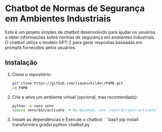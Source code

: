 # Chatbot de Normas de Segurança em Ambientes Industriais

Este é um projeto simples de chatbot desenvolvido para ajudar os usuários a obter informações sobre normas de segurança em ambientes industriais. O chatbot utiliza o modelo GPT-2 para gerar respostas baseadas em prompts fornecidos pelos usuários.

## Instalação

1. Clone o repositório:
   ```bash
   git clone https://github.com/riqueschilder/P4M8.git
   cd P4M8

2. Crie e ative um ambiente virtual (opcional, mas recomendado):
     ```bash
     python -m venv venv
     source venv/bin/activate  # No Windows, use `venv\Scripts\activate`

3. Instale as dependências e Execute o chatbot:
        ```bash
         pip install transformers gradio
         python chatbot.py


              

